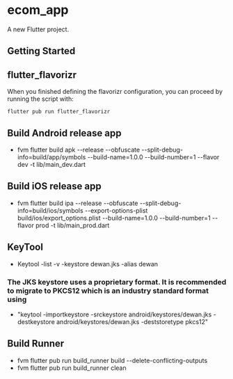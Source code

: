 # ecom_app

A new Flutter project.

## Getting Started


##  flutter_flavorizr
When you finished defining the flavorizr configuration, you can proceed by running the script with:
```
flutter pub run flutter_flavorizr
```

## Build Android release app
* fvm flutter build apk --release --obfuscate --split-debug-info=build/app/symbols --build-name=1.0.0 --build-number=1 --flavor dev -t lib/main_dev.dart



## Build iOS release app
* fvm flutter build ipa --release  --obfuscate --split-debug-info=build/ios/symbols --export-options-plist build/ios/export_options.plist --build-name=1.0.0 --build-number=1 --flavor prod -t lib/main_prod.dart


## KeyTool 
* Keytool -list -v -keystore dewan.jks -alias dewan

### The JKS keystore uses a proprietary format. It is recommended to migrate to PKCS12 which is an industry standard format using 
* "keytool -importkeystore -srckeystore android/keystores/dewan.jks -destkeystore android/keystores/dewan.jks -deststoretype pkcs12"

## Build Runner
* fvm flutter  pub run build_runner build --delete-conflicting-outputs
* fvm flutter  pub run build_runner clean